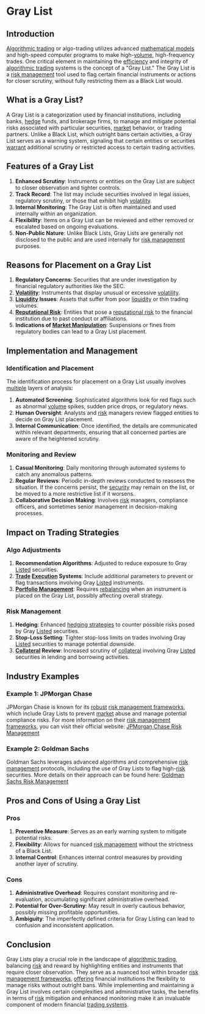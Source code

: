# Gray List

## Introduction

[Algorithmic trading](../a/accountability.md) or algo-trading utilizes advanced [mathematical models](../m/mathematical_models_in_trading.md) and high-speed computer programs to make high-[volume](../v/volume.md), high-frequency trades. One critical element in maintaining the [efficiency](../e/efficiency.md) and integrity of [algorithmic trading](../a/accountability.md) systems is the concept of a "Gray List." The Gray List is a [risk management](../r/risk_management.md) tool used to flag certain financial instruments or actions for closer scrutiny, without fully restricting them as a Black List would.

## What is a Gray List?

A Gray List is a categorization used by financial institutions, including banks, [hedge](../h/hedge.md) funds, and brokerage firms, to manage and mitigate potential risks associated with particular securities, [market](../m/market.md) behavior, or trading partners. Unlike a Black List, which outright bans certain activities, a Gray List serves as a warning system, signaling that certain entities or securities [warrant](../w/warrant.md) additional scrutiny or restricted access to certain trading activities.

## Features of a Gray List

1. **Enhanced Scrutiny**: Instruments or entities on the Gray List are subject to closer observation and tighter controls.
2. **Track Record**: The list may include securities involved in legal issues, regulatory scrutiny, or those that exhibit high [volatility](../v/volatility.md).
3. **Internal Monitoring**: The Gray List is often maintained and used internally within an organization.
4. **Flexibility**: Items on a Gray List can be reviewed and either removed or escalated based on ongoing evaluations.
5. **Non-Public Nature**: Unlike Black Lists, Gray Lists are generally not disclosed to the public and are used internally for [risk management](../r/risk_management.md) purposes.

## Reasons for Placement on a Gray List

1. **Regulatory Concerns**: Securities that are under investigation by financial regulatory authorities like the SEC.
2. **[Volatility](../v/volatility.md)**: Instruments that display unusual or excessive [volatility](../v/volatility.md).
3. **[Liquidity](../l/liquidity.md) Issues**: Assets that suffer from poor [liquidity](../l/liquidity.md) or thin trading volumes.
4. **[Reputational Risk](../r/reputational_risk.md)**: Entities that pose a [reputational risk](../r/reputational_risk.md) to the financial institution due to past conduct or affiliations.
5. **Indications of [Market Manipulation](../m/market_manipulation.md)**: Suspensions or fines from regulatory bodies can lead to a Gray List placement.

## Implementation and Management

### Identification and Placement

The identification process for placement on a Gray List usually involves [multiple](../m/multiple.md) layers of analysis:

1. **Automated Screening**: Sophisticated algorithms look for red flags such as abnormal [volume](../v/volume.md) spikes, sudden price drops, or regulatory news.
2. **Human Oversight**: Analysts and [risk](../r/risk.md) managers review flagged entities to decide on Gray List placement.
3. **Internal Communication**: Once identified, the details are communicated within relevant departments, ensuring that all concerned parties are aware of the heightened scrutiny.

### Monitoring and Review

1. **Casual Monitoring**: Daily monitoring through automated systems to catch any anomalous patterns.
2. **Regular Reviews**: Periodic in-depth reviews conducted to reassess the situation. If the concerns persist, the [security](../s/security.md) may remain on the list, or be moved to a more restrictive list if it worsens.
3. **Collaborative Decision Making**: Involves [risk](../r/risk.md) managers, compliance officers, and sometimes senior management in decision-making processes.

## Impact on Trading Strategies

### Algo Adjustments

1. **Recommendation Algorithms**: Adjusted to reduce exposure to Gray [Listed](../l/listed.md) securities.
2. **[Trade](../t/trade.md) [Execution](../e/execution.md) Systems**: Include additional parameters to prevent or flag transactions involving Gray [Listed](../l/listed.md) instruments.
3. **[Portfolio Management](../p/par.md)**: Requires [rebalancing](../r/rebalancing.md) when an instrument is placed on the Gray List, possibly affecting overall strategy.

### Risk Management

1. **Hedging**: Enhanced [hedging strategies](../h/hedging_strategies.md) to counter possible risks posed by Gray [Listed](../l/listed.md) securities.
2. **Stop-Loss Setting**: Tighter stop-loss limits on trades involving Gray [Listed](../l/listed.md) securities to manage potential downside.
3. **[Collateral](../c/collateral.md) Review**: Increased scrutiny of [collateral](../c/collateral.md) involving Gray [Listed](../l/listed.md) securities in lending and borrowing activities.

## Industry Examples

### Example 1: JPMorgan Chase

JPMorgan Chase is known for its [robust](../r/robust.md) [risk management frameworks](../r/risk_management_frameworks.md), which include Gray Lists to prevent [market](../m/market.md) abuse and manage potential compliance risks. For more information on their [risk management frameworks](../r/risk_management_frameworks.md), you can visit their official website:
[JPMorgan Chase Risk Management](https://www.jpmorganchase.com/)

### Example 2: Goldman Sachs

Goldman Sachs leverages advanced algorithms and comprehensive [risk management](../r/risk_management.md) protocols, including the use of Gray Lists to flag high-[risk](../r/risk.md) securities. More details on their approach can be found here:
[Goldman Sachs Risk Management](https://www.goldmansachs.com/)

## Pros and Cons of Using a Gray List

### Pros

1. **Preventive Measure**: Serves as an early warning system to mitigate potential risks.
2. **Flexibility**: Allows for nuanced [risk management](../r/risk_management.md) without the strictness of a Black List.
3. **Internal Control**: Enhances internal control measures by providing another layer of scrutiny.

### Cons

1. **Administrative Overhead**: Requires constant monitoring and re-evaluation, accumulating significant administrative overhead.
2. **Potential for Over-Scrutiny**: May result in overly cautious behavior, possibly missing profitable opportunities.
3. **Ambiguity**: The imperfectly defined criteria for Gray Listing can lead to confusion and inconsistent application.

## Conclusion

Gray Lists play a crucial role in the landscape of [algorithmic trading](../a/accountability.md), balancing [risk](../r/risk.md) and reward by highlighting entities and instruments that require closer observation. They serve as a nuanced tool within broader [risk management frameworks](../r/risk_management_frameworks.md), [offering](../o/offering.md) financial institutions the flexibility to manage risks without outright bans. While implementing and maintaining a Gray List involves certain complexities and administrative tasks, the benefits in terms of [risk](../r/risk.md) mitigation and enhanced monitoring make it an invaluable component of modern financial [trading systems](../t/trading_systems.md).